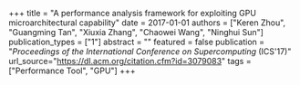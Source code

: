 +++
title = "A performance analysis framework for exploiting GPU microarchitectural capability"
date = 2017-01-01
authors = ["Keren Zhou", "Guangming Tan", "Xiuxia Zhang", "Chaowei Wang", "Ninghui Sun"]
publication_types = ["1"]
abstract = ""
featured = false
publication = "*Proceedings of the International Conference on Supercomputing* (ICS'17)"
url_source="https://dl.acm.org/citation.cfm?id=3079083"
tags = ["Performance Tool", "GPU"]
+++


